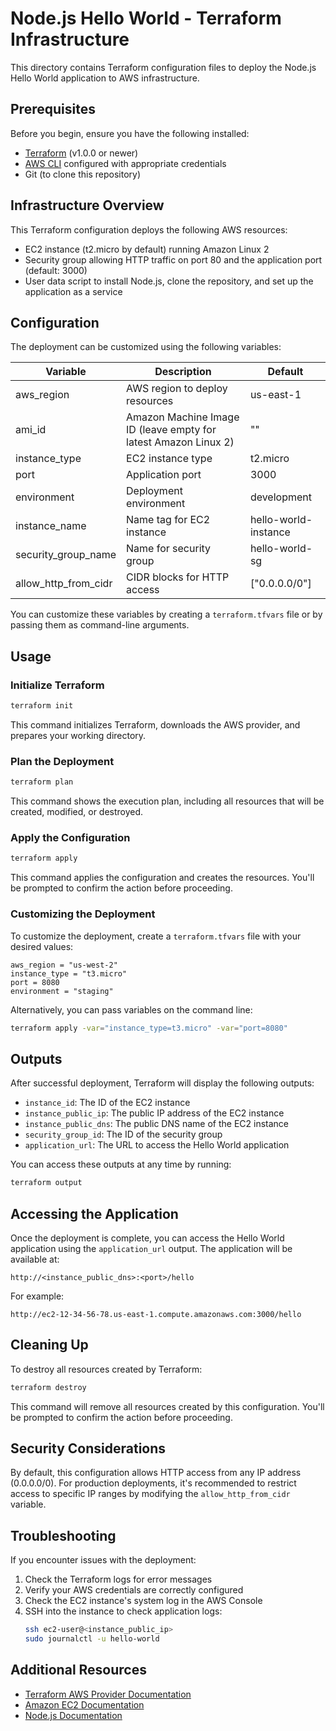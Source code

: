 # Node.js Hello World - Terraform Infrastructure

This directory contains Terraform configuration files to deploy the Node.js Hello World application to AWS infrastructure.

## Prerequisites

Before you begin, ensure you have the following installed:

- [Terraform](https://www.terraform.io/downloads.html) (v1.0.0 or newer)
- [AWS CLI](https://aws.amazon.com/cli/) configured with appropriate credentials
- Git (to clone this repository)

## Infrastructure Overview

This Terraform configuration deploys the following AWS resources:

- EC2 instance (t2.micro by default) running Amazon Linux 2
- Security group allowing HTTP traffic on port 80 and the application port (default: 3000)
- User data script to install Node.js, clone the repository, and set up the application as a service

## Configuration

The deployment can be customized using the following variables:

| Variable | Description | Default |
|----------|-------------|---------|
| aws_region | AWS region to deploy resources | us-east-1 |
| ami_id | Amazon Machine Image ID (leave empty for latest Amazon Linux 2) | "" |
| instance_type | EC2 instance type | t2.micro |
| port | Application port | 3000 |
| environment | Deployment environment | development |
| instance_name | Name tag for EC2 instance | hello-world-instance |
| security_group_name | Name for security group | hello-world-sg |
| allow_http_from_cidr | CIDR blocks for HTTP access | ["0.0.0.0/0"] |

You can customize these variables by creating a `terraform.tfvars` file or by passing them as command-line arguments.

## Usage

### Initialize Terraform

```bash
terraform init
```

This command initializes Terraform, downloads the AWS provider, and prepares your working directory.

### Plan the Deployment

```bash
terraform plan
```

This command shows the execution plan, including all resources that will be created, modified, or destroyed.

### Apply the Configuration

```bash
terraform apply
```

This command applies the configuration and creates the resources. You'll be prompted to confirm the action before proceeding.

### Customizing the Deployment

To customize the deployment, create a `terraform.tfvars` file with your desired values:

```hcl
aws_region = "us-west-2"
instance_type = "t3.micro"
port = 8080
environment = "staging"
```

Alternatively, you can pass variables on the command line:

```bash
terraform apply -var="instance_type=t3.micro" -var="port=8080"
```

## Outputs

After successful deployment, Terraform will display the following outputs:

- `instance_id`: The ID of the EC2 instance
- `instance_public_ip`: The public IP address of the EC2 instance
- `instance_public_dns`: The public DNS name of the EC2 instance
- `security_group_id`: The ID of the security group
- `application_url`: The URL to access the Hello World application

You can access these outputs at any time by running:

```bash
terraform output
```

## Accessing the Application

Once the deployment is complete, you can access the Hello World application using the `application_url` output. The application will be available at:

```
http://<instance_public_dns>:<port>/hello
```

For example:
```
http://ec2-12-34-56-78.us-east-1.compute.amazonaws.com:3000/hello
```

## Cleaning Up

To destroy all resources created by Terraform:

```bash
terraform destroy
```

This command will remove all resources created by this configuration. You'll be prompted to confirm the action before proceeding.

## Security Considerations

By default, this configuration allows HTTP access from any IP address (0.0.0.0/0). For production deployments, it's recommended to restrict access to specific IP ranges by modifying the `allow_http_from_cidr` variable.

## Troubleshooting

If you encounter issues with the deployment:

1. Check the Terraform logs for error messages
2. Verify your AWS credentials are correctly configured
3. Check the EC2 instance's system log in the AWS Console
4. SSH into the instance to check application logs:
   ```bash
   ssh ec2-user@<instance_public_ip>
   sudo journalctl -u hello-world
   ```

## Additional Resources

- [Terraform AWS Provider Documentation](https://registry.terraform.io/providers/hashicorp/aws/latest/docs)
- [Amazon EC2 Documentation](https://docs.aws.amazon.com/ec2/)
- [Node.js Documentation](https://nodejs.org/en/docs/)